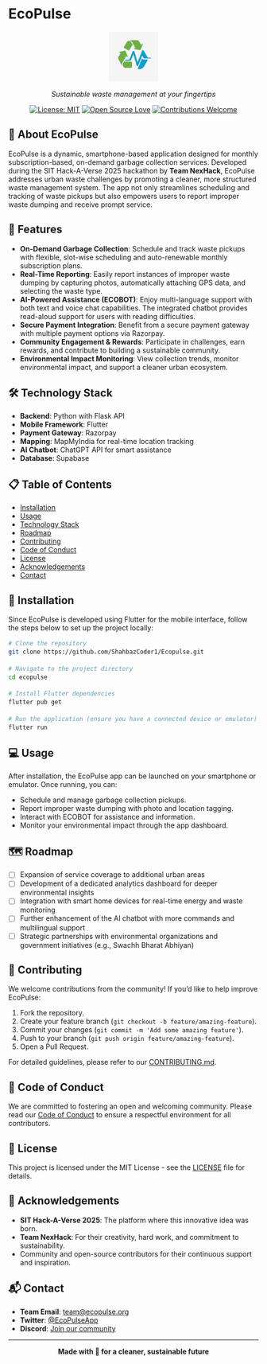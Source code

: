 # EcoPulse

<div align="center">
  
<img src="https://github.com/ShahbazCoder1/Ecopulse/blob/main/ecopulse/assets/images/app_launcher_icon.jpg" alt="EcoPulse Logo" width="100px" height="100px" />
  
*Sustainable waste management at your fingertips*

[![License: MIT](https://img.shields.io/badge/License-MIT-yellow.svg)](LICENSE)
[![Open Source Love](https://badges.frapsoft.com/os/v1/open-source.svg?v=103)](https://github.com/ellerbrock/open-source-badges/)
[![Contributions Welcome](https://img.shields.io/badge/contributions-welcome-brightgreen.svg?style=flat)](CONTRIBUTING.md)

</div>

## 🌱 About EcoPulse

EcoPulse is a dynamic, smartphone-based application designed for monthly subscription-based, on-demand garbage collection services. Developed during the SIT Hack-A-Verse 2025 hackathon by **Team NexHack**, EcoPulse addresses urban waste challenges by promoting a cleaner, more structured waste management system. The app not only streamlines scheduling and tracking of waste pickups but also empowers users to report improper waste dumping and receive prompt service.

## 🚀 Features

- **On-Demand Garbage Collection**: Schedule and track waste pickups with flexible, slot-wise scheduling and auto-renewable monthly subscription plans.
- **Real-Time Reporting**: Easily report instances of improper waste dumping by capturing photos, automatically attaching GPS data, and selecting the waste type.
- **AI-Powered Assistance (ECOBOT)**: Enjoy multi-language support with both text and voice chat capabilities. The integrated chatbot provides read-aloud support for users with reading difficulties.
- **Secure Payment Integration**: Benefit from a secure payment gateway with multiple payment options via Razorpay.
- **Community Engagement & Rewards**: Participate in challenges, earn rewards, and contribute to building a sustainable community.
- **Environmental Impact Monitoring**: View collection trends, monitor environmental impact, and support a cleaner urban ecosystem.

## 🛠️ Technology Stack

- **Backend**: Python with Flask API
- **Mobile Framework**: Flutter
- **Payment Gateway**: Razorpay
- **Mapping**: MapMyIndia for real-time location tracking
- **AI Chatbot**: ChatGPT API for smart assistance
- **Database**: Supabase

## 📋 Table of Contents

- [Installation](#installation)
- [Usage](#usage)
- [Technology Stack](#technology-stack)
- [Roadmap](#roadmap)
- [Contributing](#contributing)
- [Code of Conduct](#code-of-conduct)
- [License](#license)
- [Acknowledgements](#acknowledgements)
- [Contact](#contact)

## 🔧 Installation

Since EcoPulse is developed using Flutter for the mobile interface, follow the steps below to set up the project locally:

```bash
# Clone the repository
git clone https://github.com/ShahbazCoder1/Ecopulse.git

# Navigate to the project directory
cd ecopulse

# Install Flutter dependencies
flutter pub get

# Run the application (ensure you have a connected device or emulator)
flutter run
```

## 💻 Usage

After installation, the EcoPulse app can be launched on your smartphone or emulator. Once running, you can:
- Schedule and manage garbage collection pickups.
- Report improper waste dumping with photo and location tagging.
- Interact with ECOBOT for assistance and information.
- Monitor your environmental impact through the app dashboard.

## 🗺️ Roadmap

- [ ] Expansion of service coverage to additional urban areas
- [ ] Development of a dedicated analytics dashboard for deeper environmental insights
- [ ] Integration with smart home devices for real-time energy and waste monitoring
- [ ] Further enhancement of the AI chatbot with more commands and multilingual support
- [ ] Strategic partnerships with environmental organizations and government initiatives (e.g., Swachh Bharat Abhiyan)

## 👥 Contributing

We welcome contributions from the community! If you’d like to help improve EcoPulse:

1. Fork the repository.
2. Create your feature branch (`git checkout -b feature/amazing-feature`).
3. Commit your changes (`git commit -m 'Add some amazing feature'`).
4. Push to your branch (`git push origin feature/amazing-feature`).
5. Open a Pull Request.

For detailed guidelines, please refer to our [CONTRIBUTING.md](CONTRIBUTING.md).

## 📜 Code of Conduct

We are committed to fostering an open and welcoming community. Please read our [Code of Conduct](CODE_OF_CONDUCT.md) to ensure a respectful environment for all contributors.

## 📄 License

This project is licensed under the MIT License - see the [LICENSE](LICENSE) file for details.

## 🙏 Acknowledgements

- **SIT Hack-A-Verse 2025**: The platform where this innovative idea was born.
- **Team NexHack**: For their creativity, hard work, and commitment to sustainability.
- Community and open-source contributors for their continuous support and inspiration.

## 📬 Contact

- **Team Email**: team@ecopulse.org
- **Twitter**: [@EcoPulseApp](https://twitter.com/EcoPulseApp)
- **Discord**: [Join our community](https://discord.gg/ecopulse)

---

<div align="center">
  
**Made with 💚 for a cleaner, sustainable future**

</div>